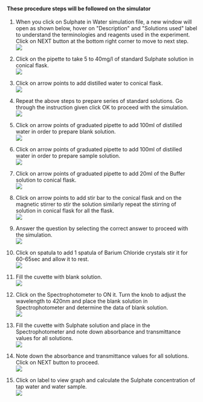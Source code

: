 #### These procedure steps will be followed on the simulator

1. When you click on Sulphate in Water simulation file, a new window will open as shown below, hover on "Description" and "Solutions used" label to understand the terminologies and reagents used in the experiment. Click on NEXT button at the bottom right corner to move to next step.<br>
<img src="images/s1.png"><br>

2. Click on the pipette to take 5 to 40mg/l of standard Sulphate solution in conical flask.<br>
<img src="images/s2.png"><br>

3. Click on arrow points to add distilled water to conical flask.<br>
<img src="images/s3.png"><br>

4. Repeat the above steps to prepare series of standard solutions. Go through the instruction given click OK to proceed with the simulation.<br>
<img src="images/s4.png"><br>

5. Click on arrow points of graduated pipette to add 100ml of distilled water in order to prepare blank solution.<br>
<img src="images/s5.png"><br>

6. Click on arrow points of graduated pipette to add 100ml of distilled water in order to prepare sample solution.<br>
<img src="images/s6.png"><br>

7. Click on arrow points of graduated pipette to add 20ml of the Buffer solution to conical flask.<br>
<img src="images/s7.png"><br>

8. Click on arrow points to add stir bar to the conical flask and on the magnetic stirrer to stir the solution similarly repeat the stirring of solution in conical flask for all the flask.<br>
<img src="images/s8.png"><br>

9. Answer the question by selecting the correct answer to proceed with the simulation.<br>
<img src="images/s9.png"><br>

10. Click on spatula to add 1 spatula of Barium Chloride crystals stir it for 60-65sec and allow it to rest.<br>
<img src="images/s10.png"><br>

11. Fill the cuvette with blank solution.<br>
<img src="images/s11.png"><br>

12. Click on the Spectrophotometer to ON it. Turn the knob to adjust the wavelength to 420nm and place the blank solution in Spectrophotometer and determine the data of blank solution.<br>
<img src="images/s12.png"><br>

13. Fill the cuvette with Sulphate solution and place in the Spectrophotometer and note down absorbance and transmittance values for all solutions.<br>
<img src="images/s13.png"><br>

14. Note down the absorbance and transmittance values for all solutions. Click on NEXT button to proceed.<br>
<img src="images/s14.png"><br>

15. Click on label to view graph and calculate the Sulphate concentration of tap water and water sample.<br>
<img src="images/s15.png"><br>
